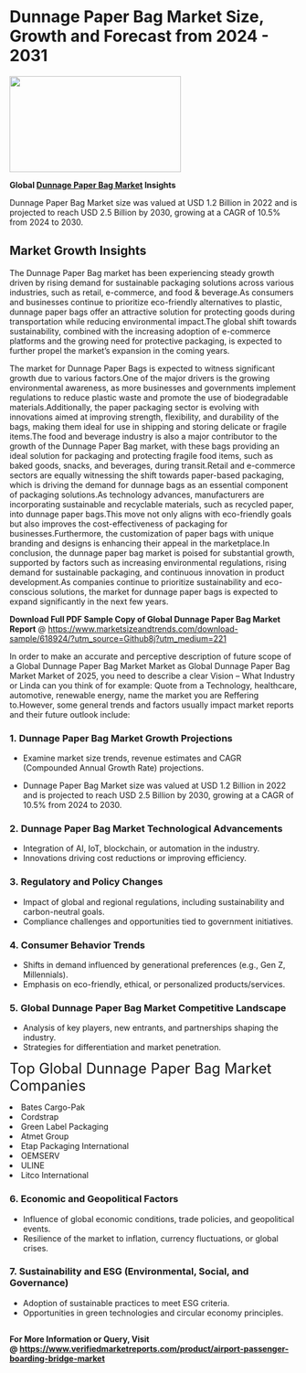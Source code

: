 <H1>Dunnage Paper Bag Market Size, Growth and Forecast from 2024 - 2031</H1><img class="aligncenter size-medium wp-image-584254" src="https://thirdeyenews.in/wp-content/uploads/2024/09/Global-Market-Research-300x168.jpeg" alt="" width="300" height="168" /><p><strong>Global&nbsp;<a href="https://www.marketsizeandtrends.com/download-sample/618924/?utm_source=Github8j?utm_medium=221">Dunnage Paper Bag Market</a> Insights</strong></p><p>Dunnage Paper Bag Market size was valued at USD 1.2 Billion in 2022 and is projected to reach USD 2.5 Billion by 2030, growing at a CAGR of 10.5% from 2024 to 2030.</p><p><h2>Market Growth Insights</h2> <p>The Dunnage Paper Bag market has been experiencing steady growth driven by rising demand for sustainable packaging solutions across various industries, such as retail, e-commerce, and food & beverage.As consumers and businesses continue to prioritize eco-friendly alternatives to plastic, dunnage paper bags offer an attractive solution for protecting goods during transportation while reducing environmental impact.The global shift towards sustainability, combined with the increasing adoption of e-commerce platforms and the growing need for protective packaging, is expected to further propel the market’s expansion in the coming years.</p> <p>The market for Dunnage Paper Bags is expected to witness significant growth due to various factors.One of the major drivers is the growing environmental awareness, as more businesses and governments implement regulations to reduce plastic waste and promote the use of biodegradable materials.Additionally, the paper packaging sector is evolving with innovations aimed at improving strength, flexibility, and durability of the bags, making them ideal for use in shipping and storing delicate or fragile items.The food and beverage industry is also a major contributor to the growth of the Dunnage Paper Bag market, with these bags providing an ideal solution for packaging and protecting fragile food items, such as baked goods, snacks, and beverages, during transit.Retail and e-commerce sectors are equally witnessing the shift towards paper-based packaging, which is driving the demand for dunnage bags as an essential component of packaging solutions.As technology advances, manufacturers are incorporating sustainable and recyclable materials, such as recycled paper, into dunnage paper bags.This move not only aligns with eco-friendly goals but also improves the cost-effectiveness of packaging for businesses.Furthermore, the customization of paper bags with unique branding and designs is enhancing their appeal in the marketplace.In conclusion, the dunnage paper bag market is poised for substantial growth, supported by factors such as increasing environmental regulations, rising demand for sustainable packaging, and continuous innovation in product development.As companies continue to prioritize sustainability and eco-conscious solutions, the market for dunnage paper bags is expected to expand significantly in the next few years.<p><span class=""><strong>Download Full PDF Sample Copy of Global Dunnage Paper Bag Market Report</strong> @ <a href="https://www.marketsizeandtrends.com/download-sample/618924/?utm_source=Github8j?utm_medium=221" target="_blank">https://www.marketsizeandtrends.com/download-sample/618924/?utm_source=Github8j?utm_medium=221</a></span></p><p>In order to make an accurate and perceptive description of future scope of a Global&nbsp;Dunnage Paper Bag Market Market as Global&nbsp;Dunnage Paper Bag Market Market of 2025, you need to describe a clear Vision &ndash; What Industry or Linda can you think of for example: Quote from a Technology, healthcare, automotive, renewable energy, name the market you are Reffering to.However, some general trends and factors usually impact market reports and their future outlook include:</p><h3>1.&nbsp;<strong>Dunnage Paper Bag Market Growth Projections</strong></h3><ul><li>Examine market size trends, revenue estimates and CAGR (Compounded Annual Growth Rate) projections.</li><li><p>Dunnage Paper Bag Market size was valued at USD 1.2 Billion in 2022 and is projected to reach USD 2.5 Billion by 2030, growing at a CAGR of 10.5% from 2024 to 2030.</p></li></ul><h3>2.&nbsp;<strong>Dunnage Paper Bag Market Technological Advancements</strong></h3><ul><li>Integration of AI, IoT, blockchain, or automation in the industry.</li><li>Innovations driving cost reductions or improving efficiency.</li></ul><h3>3.&nbsp;<strong>Regulatory and Policy Changes</strong></h3><ul><li>Impact of global and regional regulations, including sustainability and carbon-neutral goals.</li><li>Compliance challenges and opportunities tied to government initiatives.</li></ul><h3>4.&nbsp;<strong>Consumer Behavior Trends</strong></h3><ul><li>Shifts in demand influenced by generational preferences (e.g., Gen Z, Millennials).</li><li>Emphasis on eco-friendly, ethical, or personalized products/services.</li></ul><h3>5.&nbsp;<strong>Global Dunnage Paper Bag Market Competitive Landscape</strong></h3><ul><li>Analysis of key players, new entrants, and partnerships shaping the industry.</li><li>Strategies for differentiation and market penetration.</li></ul><p data-pm-slice="1 1 []"><span style="color: inherit; font-family: inherit; font-size: 25px;">Top Global Dunnage Paper Bag Market Companies</span></p><div class="" data-test-id=""><p><li>Bates Cargo-Pak</li><li> Cordstrap</li><li> Green Label Packaging</li><li> Atmet Group</li><li> Etap Packaging International</li><li> OEMSERV</li><li> ULINE</li><li> Litco International</li></p></div><h3>6.&nbsp;<strong>Economic and Geopolitical Factors</strong></h3><ul><li>Influence of global economic conditions, trade policies, and geopolitical events.</li><li>Resilience of the market to inflation, currency fluctuations, or global crises.</li></ul><h3>7.&nbsp;<strong>Sustainability and ESG (Environmental, Social, and Governance)</strong></h3><ul><li>Adoption of sustainable practices to meet ESG criteria.</li><li>Opportunities in green technologies and circular economy principles.</li></ul><h2><strong style="font-size: 14px;">For More Information or Query, Visit @&nbsp;</strong><a style="background-color: #ffffff; font-size: 14px;" href="https://www.marketsizeandtrends.com/report/dunnage-paper-bag-market/" target="_blank">https://www.verifiedmarketreports.com/product/airport-passenger-boarding-bridge-market</a></h2>